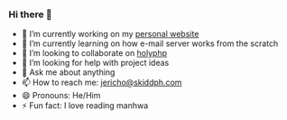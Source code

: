 ### Hi there 👋
- 🔭 I’m currently working on my [personal website](https://jericho.work)
- 🌱 I’m currently learning on how e-mail server works from the scratch
- 👯 I’m looking to collaborate on [holyphp](https://github.com/eru123/holyphp)
- 🤔 I’m looking for help with project ideas
- 💬 Ask me about anything
- 📫 How to reach me: jericho@skiddph.com
- 😄 Pronouns: He/Him
- ⚡ Fun fact: I love reading manhwa

